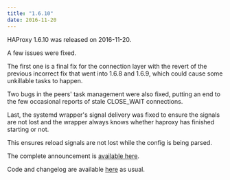 ```yaml
---
title: "1.6.10"
date: 2016-11-20
---
```

HAProxy 1.6.10 was released on 2016-11-20.

A few issues were fixed.

The first one is a final fix for the connection layer with the revert of the previous incorrect fix that went into 1.6.8 and 1.6.9, which could cause some unkillable tasks to happen.

Two bugs in the peers' task management were also fixed, putting an end to the few occasional reports of stale CLOSE\_WAIT connections.

Last, the systemd wrapper's signal delivery was fixed to ensure the signals are not lost and the wrapper always knows whether haproxy has finished starting or not.

This ensures reload signals are not lost while the config is being parsed.

The complete announcement is [available here](http://www.mail-archive.com/haproxy@formilux.org/msg24187.html).

Code and changelog are available [here](/download/1.6/src/) as usual.
